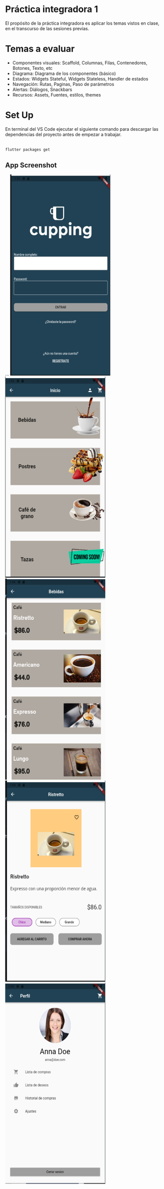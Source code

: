 # Práctica integradora 1

El propósito de la práctica integradora es aplicar los temas vistos en clase, en el transcurso de las sesiones previas.

# Temas a evaluar

- Componentes visuales: Scaffold, Columnas, Filas, Contenedores, Botones, Texto, etc
- Diagrama: Diagrama de los componentes (básico)
- Estados: Widgets Stateful, Widgets Stateless, Handler de estados
- Navegación: Rutas, Paginas, Paso de parámetros
- Alertas: Diálogos, Snackbars
- Recursos: Assets, Fuentes, estilos, themes

# Set Up
En terminal del VS Code ejecutar el siguiente comando para descargar las dependencias del proyecto antes de empezar a trabajar.
```sh

flutter packages get
```
## App Screenshot
...
<img src="screenshot/Capture1.PNG" width="320" height="640" />
<img src="screenshot/Capture2.PNG" width="320" height="640" />
<img src="screenshot/Capture3.PNG" width="320" height="640" />
<img src="screenshot/Capture4.PNG" width="320" height="640" />
<img src="screenshot/Capture5.PNG" width="320" height="640" />